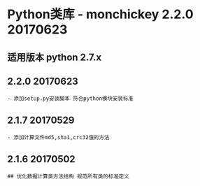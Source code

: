 # Python类库 - monchickey 2.2.0 20170623
## 适用版本 python 2.7.x

## 2.2.0 20170623
    - 添加setup.py安装脚本 符合python模块安装标准

## 2.1.7 20170529
    - 添加计算文件md5,sha1,crc32值的方法

## 2.1.6 20170502
    ## 优化数据计算类方法结构 规范所有类的标准定义
